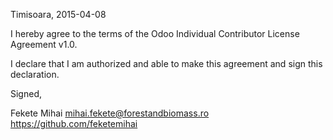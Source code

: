 Timisoara, 2015-04-08

I hereby agree to the terms of the Odoo Individual Contributor License
Agreement v1.0.

I declare that I am authorized and able to make this agreement and sign this
declaration.

Signed,

Fekete Mihai mihai.fekete@forestandbiomass.ro https://github.com/feketemihai
